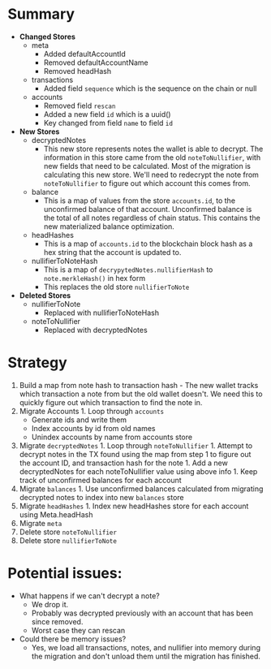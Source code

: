 # Summary
  - **Changed Stores**
    - meta
      - Added defaultAccountId
      - Removed defaultAccountName
      - Removed headHash
    - transactions
      - Added field `sequence` which is the sequence on the chain or null
    - accounts
      - Removed field `rescan`
      - Added a new field `id` which is a uuid()
      - Key changed from field `name` to field `id`
  - **New Stores**
    - decryptedNotes
      - This new store represents notes the wallet is able to decrypt. The information in this store came from the old `noteToNullifier`, with new fields that need to be calculated. Most of the migration is calculating this new store. We'll need to redecrypt the note from `noteToNullifier` to figure out which account this comes from.
    - balance
      - This is a map of values from the store `accounts.id`, to the unconfirmed balance of that account. Unconfirmed balance is the total of all notes regardless of chain status. This contains the new materialized balance optimization.
    - headHashes
      - This is a map of `accounts.id` to the blockchain block hash as a hex string that the account is updated to.
    - nullifierToNoteHash
      - This is a map of `decrypytedNotes.nullifierHash` to `note.merkleHash()` in hex form
      - This replaces the old store `nullifierToNote`
  - **Deleted Stores**
    - nullifierToNote
      - Replaced with nullifierToNoteHash
    - noteToNullifier
      - Replaced with decryptedNotes

# Strategy
  1. Build a map from note hash to transaction hash
    - The new wallet tracks which transaction a note from but the old wallet doesn't. We need this to quickly figure out which transaction to find the note in.
  1. Migrate Accounts
    1. Loop through `accounts`
      - Generate ids and write them
      - Index accounts by id from old names
      - Unindex accounts by name from accounts store
  1. Migrate `decryptedNotes`
    1. Loop through `noteToNullifier`
          1. Attempt to decrypt notes in the TX found using the map from step 1 to figure out the account ID, and transaction hash for the note
              1. Add a new decryptedNotes for each noteToNullifier value using above info
              1. Keep track of unconfirmed balances for each account
  1. Migrate `balances`
    1. Use unconfirmed balances calculated from migrating decrypted notes to index into new `balances` store
  1. Migrate `headHashes`
    1. Index new headHashes store for each account using Meta.headHash
  1. Migrate `meta`
  1. Delete store `noteToNullifier`
  1. Delete store `nullifierToNote`

# Potential issues:
  - What happens if we can't decrypt a note?
    - We drop it.
    - Probably was decrypted previously with an account that has been since removed.
    - Worst case they can rescan
  - Could there be memory issues?
    - Yes, we load all transactions, notes, and nullifier into memory during the migration and don't unload them until the migration has finished.
